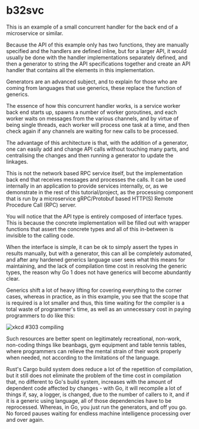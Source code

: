 # b32svc

This is an example of a small concurrent handler for the back end of a
microservice or similar.

Because the API of this example only has two functions, they are manually
specified and the handlers are defined inline, but for a larger API, it would
usually be done with the handler implementations separately defined, and then a
generator to string the API specifications together and create an API handler
that contains all the elements in this implementation.

Generators are an advanced subject, and to explain for those who are coming from
languages that use generics, these replace the function of generics.

The essence of how this concurrent handler works, is a service worker back end
starts up, spawns a number of worker goroutines, and each worker waits on
messages from the various channels, and by virtue of being single threads, each
worker will process one task at a time, and then check again if any channels are
waiting for new calls to be processed.

The advantage of this architecture is that, with the addition of a generator,
one can easily add and change API calls without touching many parts, and
centralising the changes and then running a generator to update the linkages.

This is not the network based RPC service itself, but the implementation back
end that receives messages and processes the calls. It can be used internally in
an application to provide services internally, or, as we demonstrate in the rest
of this tutorial/project, as the processing component that is run by a
microservice gRPC/Protobuf based HTTP(S) Remote Procedure Call (RPC) server.

You will notice that the API type is entirely composed of interface types. This
is because the concrete implementation will be filled out with wrapper functions
that assert the concrete types and all of this in-between is invisible to the
calling code.

When the interface is simple, it can be ok to simply assert the types in results
manually, but with a generator, this can all be completely automated, and after
any hardened generics language user sees what this means for maintaining, and
the lack of compilation time cost in resolving the generic types, the reason why
Go 1 does not have generics will become abundantly clear.

Generics shift a lot of heavy lifting for covering everything to the corner
cases, whereas in practice, as in this example, you see that the scope that is
required is a lot smaller and thus, this time waiting for the compiler is a
total waste of programmer's time, as well as an unnecessary cost in paying
programmers to do like this:

![xkcd #303 compiling](https://imgs.xkcd.com/comics/compiling.png)

Such resources are better spent on legitimately recreational, non-work,
non-coding things like beanbags, gym equipment and table tennis tables, where
programmers can relieve the mental strain of their work properly when needed,
not according to the limitations of the language.

Rust's Cargo build system does reduce a lot of the repetition of compilation,
but it still does not eliminate the problem of the time cost in compilation 
that, no different to Go's build system, increases with the amount of 
dependent code affected by changes - with Go, it will recompile a lot of 
things if, say, a logger, is changed, due to the number of callers to it, 
and if it is a generic using language, all of those dependencies have to be 
reprocessed. Whereas, in Go, you just run the generators, and off you go. No 
forced pauses waiting for endless machine intelligence processing over and 
over again.
